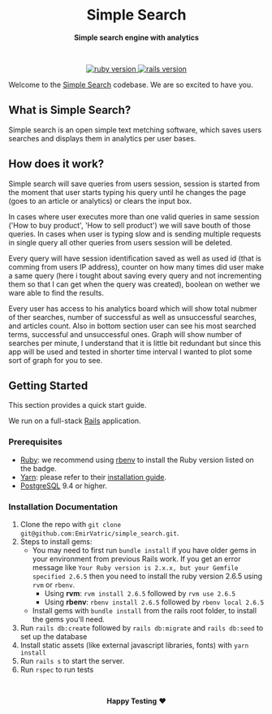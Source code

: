 <p align="center">
  <h1 align="center">Simple Search</h1>
  <p align="center"><strong>Simple search engine with analytics</strong></p>
</p>
<br>
<p align="center">
  <a href="https://www.ruby-lang.org/en/">
    <img src="https://img.shields.io/badge/Ruby-v2.6.5-brightgreen.svg" alt="ruby version">
  </a>
  <a href="http://rubyonrails.org/">
    <img src="https://img.shields.io/badge/Rails-v6.0.3-brightgreen.svg" alt="rails version">
  </a>
</p>

Welcome to the [Simple Search](https://helpjuice-simple-search.herokuapp.com/) codebase. We are so excited to have you.

## What is Simple Search?
Simple search is an open simple text metching software, which saves users searches and displays them in analytics per user bases.

## How does it work?

Simple search will save queries from users session, session is started from the moment that user starts typing his query until he changes the page (goes to an article or analytics) or clears the input box.

In cases where user executes more than one valid queries in same session ('How to buy product', 'How to sell product') we will save bouth of those queries. In cases when user is typing slow and is sending multiple requests in single query all other queries from users session will be deleted.

Every query will have session identification saved as well as used id (that is comming from users IP address), counter on how many times did user make a same query (here i tought about saving every query and not incrementing them so that I can get when the query was created), boolean on wether we ware able to find the results.

Every user has access to his analytics board which will show total nubmer of ther searches, number of successful as well as unsuccessful searches, and articles count. Also in bottom section user can see his most searched terms, successful and unsuccessful ones. Graph will show number of searches per minute, I understand that it is little bit redundant but since this app will be used and tested in shorter time interval I wanted to plot some sort of graph for you to see.

## Getting Started

This section provides a quick start guide.

We run on a full-stack [Rails](https://rubyonrails.org/) application.

### Prerequisites

- [Ruby](https://www.ruby-lang.org/en/): we recommend using
  [rbenv](https://github.com/rbenv/rbenv) to install the Ruby version listed on
  the badge.
- [Yarn](https://yarnpkg.com/): please refer to their
  [installation guide](https://yarnpkg.com/en/docs/install).
- [PostgreSQL](https://www.postgresql.org/) 9.4 or higher.

### Installation Documentation

1. Clone the repo with `git clone git@github.com:EmirVatric/simple_search.git`.
2. Steps to install gems:
   - You may need to first run `bundle install` if you have older gems in your environment from previous Rails work. If you get an error message like `Your Ruby version is 2.x.x, but your Gemfile specified 2.6.5` then you need to install the ruby version 2.6.5 using `rvm` or `rbenv`.
     - Using **rvm**: `rvm install 2.6.5` followed by `rvm use 2.6.5`
     - Using **rbenv**: `rbenv install 2.6.5` followed by `rbenv local 2.6.5`
   - Install gems with `bundle install` from the rails root folder, to install the gems you'll need.
3. Run `rails db:create` followed by `rails db:migrate` and `rails db:seed` to set up the database
4. Install static assets (like external javascript libraries, fonts) with `yarn install`
5. Run `rails s` to start the server.
6. Run `rspec` to run tests

<br>

<p align="center">
  <strong>Happy Testing</strong> ❤️
</p>
